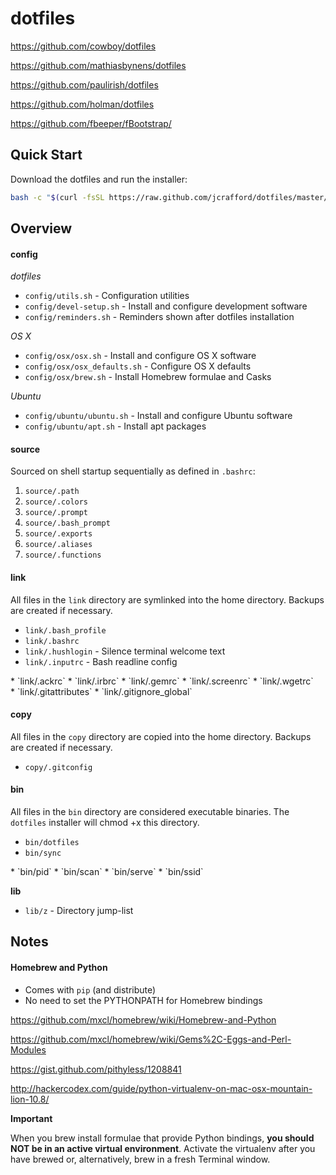 # dotfiles

https://github.com/cowboy/dotfiles

https://github.com/mathiasbynens/dotfiles

https://github.com/paulirish/dotfiles

https://github.com/holman/dotfiles

https://github.com/fbeeper/fBootstrap/

## Quick Start

Download the dotfiles and run the installer:

```bash
bash -c "$(curl -fsSL https://raw.github.com/jcrafford/dotfiles/master/bin/dotfiles)" && source ~/.bashrc
```

## Overview

#### config

_dotfiles_

* `config/utils.sh` - Configuration utilities
* `config/devel-setup.sh` - Install and configure development software
* `config/reminders.sh` - Reminders shown after dotfiles installation

_OS X_

* `config/osx/osx.sh` - Install and configure OS X software
* `config/osx/osx_defaults.sh` - Configure OS X defaults
* `config/osx/brew.sh` - Install Homebrew formulae and Casks

_Ubuntu_

* `config/ubuntu/ubuntu.sh` - Install and configure Ubuntu software
* `config/ubuntu/apt.sh` - Install apt packages

#### source

Sourced on shell startup sequentially as defined in `.bashrc`:

1. `source/.path`
2. `source/.colors`
3. `source/.prompt`
4. `source/.bash_prompt`
5. `source/.exports`
6. `source/.aliases`
7. `source/.functions`

#### link

All files in the `link` directory are symlinked into the home directory.
Backups are created if necessary.

* `link/.bash_profile`
* `link/.bashrc`
* `link/.hushlogin` - Silence terminal welcome text
* `link/.inputrc` - Bash readline config
<div/>
* `link/.ackrc`
* `link/.irbrc`
* `link/.gemrc`
* `link/.screenrc`
* `link/.wgetrc`
<div/>
* `link/.gitattributes`
* `link/.gitignore_global`

#### copy

All files in the `copy` directory are copied into the home directory.
Backups are created if necessary.

* `copy/.gitconfig`

#### bin

All files in the `bin` directory are considered executable binaries.
The `dotfiles` installer will chmod +x this directory.

* `bin/dotfiles`
* `bin/sync`
<div/>
* `bin/pid`
* `bin/scan`
* `bin/serve`
* `bin/ssid`

__lib__

* `lib/z` - Directory jump-list

## Notes

#### Homebrew and Python

  * Comes with ```pip``` (and distribute)
  * No need to set the PYTHONPATH for Homebrew bindings

https://github.com/mxcl/homebrew/wiki/Homebrew-and-Python

https://github.com/mxcl/homebrew/wiki/Gems%2C-Eggs-and-Perl-Modules

https://gist.github.com/pithyless/1208841

http://hackercodex.com/guide/python-virtualenv-on-mac-osx-mountain-lion-10.8/

__Important__

When you brew install formulae that provide Python bindings, **you should NOT be in an active virtual environment**.
Activate the virtualenv after you have brewed or, alternatively, brew in a fresh Terminal window.
